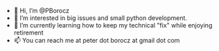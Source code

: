 - 👋 Hi, I’m @PBorocz
- 👀 I’m interested in big issues and small python development.
- 🌱 I’m currently learning how to keep my technical "fix" while enjoying retirement
- 📫 You can reach me at peter dot borocz at gmail dot com

<!---
PBorocz/PBorocz is a ✨ special ✨ repository because its `README.md` (this file) appears on your GitHub profile.
You can click the Preview link to take a look at your changes.
--->
